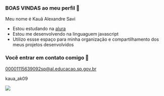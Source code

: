 ### BOAS VINDAS ao meu perfil 💸

Meu nome é Kauã Alexandre Savi 

- Estou estudando na [alura](https://www.alura.com.br)
- Estou me desenvolvendo na linguaguem javascript
- Utilizo essse espaço para minha organização e compartilhamento dos meus projetos desenvolvidos

### Você entrar em contato comigo 📧

00001115639092sp@al.educacao.sp.gov.br

kaua_ak09

![](https://media1.tenor.com/m/hFdMyZXsZXoAAAAC/dslr-funny.gif)
